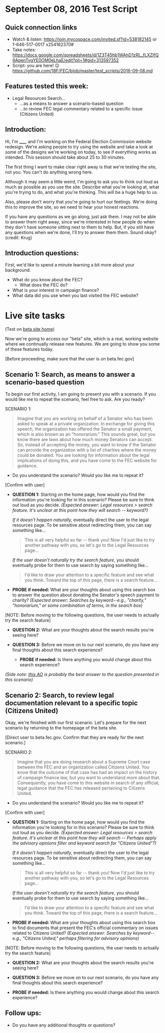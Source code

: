 # September 08, 2016 Test Script

## Quick connection links

- Watch & listen: <https://join.mycospace.com/invited.sf?id=538182145> or 1-646-517-0017 x254162370#
- Take notes: <https://docs.google.com/spreadsheets/d/1Z3T45hb1WAhD1zRL_fLXZlfQ9ApenTvgYE0OM0eLhaE/edit?pli=1#gid=313597352>
- Script: you are here! :wink: <https://github.com/18F/FEC/blob/master/test_scripts/2016-09-08.md>

## Features tested this week:

- Legal Resources Search...
  - ...as a means to answer a scenario-based question
  - ...to review FEC legal commentary related to a specific issue (Citizens United)


## Introduction:

Hi, I'm **___**, and I'm working on the Federal Election Commission website redesign. We're asking people to try using the website and take a look at some of the designs we're working on today, to see if everything works as intended. This session should take about 25 to 30 minutes.

The first thing I want to make clear right away is that we're testing the site, not you. You can't do anything wrong here.

Although it may seem a little weird, I'm going to ask you to think out loud as much as possible as you use the site. Describe what you're looking at, what you're trying to do, and what you're thinking. This will be a huge help to us.

Also, please don't worry that you're going to hurt our feelings. We're doing this to improve the site, so we need to hear your honest reactions.

If you have any questions as we go along, just ask them. I may not be able to answer them right away, since we're interested in how people do when they don't have someone sitting next to them to help. But, if you still have any questions when we're done, I'll try to answer them them. Sound okay? (credit: Krug)

## Introduction questions:
First, we'd like to spend a minute learning a bit more about your background.

- What do you know about the FEC?
	- What does the FEC do?
- What is your interest in campaign finance?
- What data did you use when you last visited the FEC website?

# Live site tasks
(Test on [beta site home](https://beta.fec.gov/))

Now we're going to access our "beta" site, which is a real, working website where we continually release new features. We are going to show you some of these features today.

[Before proceeding, make sure that the user is on  beta.fec.gov]

## Scenario 1: Search, as means to answer a scenario-based question

To begin our first activity, I am going to present you with a scenario. If you would like me to repeat the scenario, feel free to ask. Are you ready?

SCENARIO 1:
>Imagine that you are working on behalf of a Senator who has been asked to speak at a private organization. In exchange for giving this speech, the organization has offered the Senator a small payment, which is also known as an "honorarium." This sounds great, but you know there are laws about how much money Senators can accept. So, instead of accepting the money, you want to know if the Senator can provide the organization with a list of charities where the money could be donated. You are looking for information about the legal implications of doing this, and you have come to the FEC website for guidance.

- Do you understand the scenario? Would you like me to repeat it?

[Confirm with user]

- **QUESTION 1:** Starting on the home page, how would you find the information you're looking for in this scenario? Please be sure to think out loud as you decide. _(Expected answer: Legal resources > search feature. It's unclear at this point how they will search -- keyword?)_

    _If it doesn't happen naturally,_ eventually direct the user to the legal resources page. To be sensitive about redirecting them, you can say something like...

    >This is all very helpful so far -- thank you! Now I'd just like to try another pathway with you, so let's go to the Legal Resources page...

    _If the user doesn't naturally try the search feature_, you should eventually probe for them to use search by saying something like...

    >I'd like to draw your attention to a specific feature and see what you think. Toward the top of this page, there is a search feature...

 - **PROBE if needed:** What are your thoughts about using this search box to answer the question about donating the Senator's speech payment to charity? _(Expected answer: Searches by keyword--e.g., "charity," "honorarium," or some combination of terms, in the search box)_

[NOTE: Before moving to the following questions, the user needs to actually try the search feature]

- **QUESTION 2:** What are your thoughts about the search results you're seeing here?

- **QUESTION 3:** Before we move on to our next scenario, do you have any final thoughts about this search experience?
    - **PROBE if needed:** Is there anything you would change about this search experience?

_(Side note: [this AO](https://cg-191800bb-c3e9-42e8-bbe9-66c882ad858f.s3.amazonaws.com/legal/aos/62529.pdf) is probably the best answer to the question presented in this scenario)_

## Scenario 2: Search, to review legal documentation relevant to a specific topic (Citizens United)

Okay, we're finished with our first scenario. Let's prepare for the next scenario by returning to the homepage of the beta site.

[Direct user to beta.fec.gov. Confirm that they are ready for the next scenario.]

SCENARIO 2:

>Imagine that you are doing research about a Supreme Court case between the FEC and an organization called Citizens United. You know that the outcome of that case has had an impact on the history of campaign finance law, but you want to understand more about that. Consequently, you have come to this website in search of any official, legal guidance that the FEC has released pertaining to Citizens United.

- Do you understand the scenario? Would you like me to repeat it?

[Confirm with user]

- **QUESTION 1:** Starting on the home page, how would you find the information you're looking for in this scenario? Please be sure to think out loud as you decide. _(Expected answer: Legal resources > search feature. It's unclear at this point how they will search -- Perhaps apply the advisory opinions filter and keyword search for "Citizens United"?)_

    _If it doesn't happen naturally,_ eventually direct the user to the legal resources page. To be sensitive about redirecting them, you can say something like...

    >This is all very helpful so far -- thank you! Now I'd just like to try another pathway with you, so let's go to the Legal Resources page...

    _If the user doesn't naturally try the search feature_, you should eventually probe for them to use search by saying something like...

    >I'd like to draw your attention to a specific feature and see what you think. Toward the top of this page, there is a search feature...

- **PROBE if needed:** What are your thoughts about using this search box to find documents that present the FEC's official commentary on issues related to Citizens United? _(Expected answer: Searches by keyword--e.g., "Citizens United," perhaps filtering for advisory opinions)_

[NOTE: Before moving to the following questions, the user needs to actually try the search feature]

- **QUESTION 2:** What are your thoughts about the search results you're seeing here?

- **QUESTION 3:** Before we move on to our next scenario, do you have any final thoughts about this search experience?
- **PROBE if needed:** Is there anything you would change about this search experience?



## Follow ups:
- Do you have any additional thoughts or questions?
